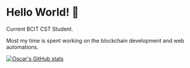 # Hello World! 👋

Current BCIT CST Student.

Most my time is spent working on the blockchain development and web automations.

[![Oscar's GitHub stats](https://github-readme-stats.vercel.app/api?username=o-scarzhu&show_icons=true&theme=tokyonight)](https://github.com/anuraghazra/github-readme-stats)
